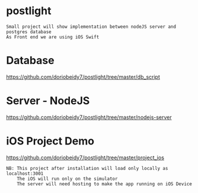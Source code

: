 # postlight

```
Small project will show implementation between nodeJS server and postgres database
As Front end we are using iOS Swift 
```


# Database
https://github.com/doriobeidy7/postlight/tree/master/db_script

# Server - NodeJS
https://github.com/doriobeidy7/postlight/tree/master/nodejs-server

# iOS Project Demo
https://github.com/doriobeidy7/postlight/tree/master/project_ios


```
NB: This project after installation will load only locally as localhost:3001
    The iOS will run only on the simulator
    The server will need hosting to make the app running on iOS Device

